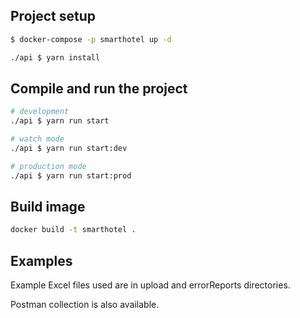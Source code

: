 ## Project setup

```bash
$ docker-compose -p smarthotel up -d
```

```bash
./api $ yarn install
```

## Compile and run the project

```bash
# development
./api $ yarn run start

# watch mode
./api $ yarn run start:dev

# production mode
./api $ yarn run start:prod
```

## Build image

```bash
docker build -t smarthotel .
```

## Examples
<p>Example Excel files used are in upload and errorReports directories.</p>
<p>Postman collection is also available.</p>

